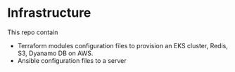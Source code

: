 # Infrastructure

This repo contain

-   Terraform modules configuration files to provision an EKS cluster, Redis, S3, Dyanamo DB on AWS.
-   Ansible configuration files to a server 
